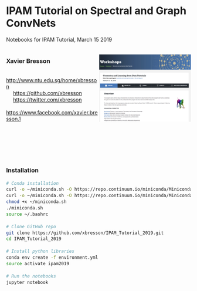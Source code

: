# IPAM Tutorial on Spectral and Graph ConvNets
Notebooks for IPAM Tutorial, March 15 2019
<br>
<br>



<img src="pic/ipam_tutorial.jpg" align="right" width="250"/>


### Xavier Bresson
<img src="pic/home100.jpg" width="15" height="15"/> http://www.ntu.edu.sg/home/xbresson<br>
<img src="pic/github100.jpg" width="15" height="15"/> https://github.com/xbresson<br>
<img src="pic/twitter100.jpg" width="15" height="15"/> https://twitter.com/xbresson <br>
<img src="pic/facebook100.jpg" width="15" height="15"/> https://www.facebook.com/xavier.bresson.1 <br>
<br>



<br>
<br>
<br>
<br>

### Installation
   ```sh
   # Conda installation
   curl -o ~/miniconda.sh -O https://repo.continuum.io/miniconda/Miniconda3-latest-Linux-x86_64.sh # Linux
   curl -o ~/miniconda.sh -O https://repo.continuum.io/miniconda/Miniconda3-latest-MacOSX-x86_64.sh # OSX
   chmod +x ~/miniconda.sh
   ./miniconda.sh
   source ~/.bashrc

   # Clone GitHub repo
   git clone https://github.com/xbresson/IPAM_Tutorial_2019.git
   cd IPAM_Tutorial_2019

   # Install python libraries
   conda env create -f environment.yml
   source activate ipam2019

   # Run the notebooks
   jupyter notebook
   ```
<br>

